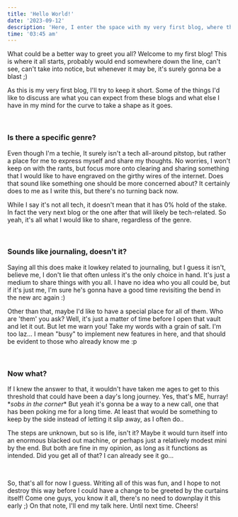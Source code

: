 ```yaml
---
title: 'Hello World!'
date: '2023-09-12'
description: 'Here, I enter the space with my very first blog, where thoughts play the game. Yay! Watch out, though; there could be someone hiding there.'
time: '03:45 am'
---
```


What could be a better way to greet you all? Welcome to my first blog! This is where it all starts, probably would end somewhere down the line, can\'t see, can\'t take into notice, but whenever it may be, it\'s surely gonna be a blast ;)

As this is my very first blog, I\'ll try to keep it short. Some of the things I\'d like to discuss are what you can expect from these blogs and what else I have in my mind for the curve to take a shape as it goes.

&nbsp;

### Is there a specific genre? 

Even though I\'m a techie, It surely isn\'t a tech all-around pitstop, but rather a place for me to express myself and share my thoughts. No worries, I won\'t keep on with the rants, but focus more onto clearing and sharing something that I would like to have engraved on the girthy wires of the internet. Does that sound like something one should be more concerned about? It certainly does to me as I write this, but there\'s no turning back now.

While I say it's not all tech, it doesn\'t mean that it has 0% hold of the stake. In fact the very next blog or the one after that will likely be tech-related. So yeah, it\'s all what I would like to share, regardless of the genre.

&nbsp;

### Sounds like journaling, doesn't it?

Saying all this does make it lowkey related to journaling, but I guess it isn\'t, believe me, I don\'t lie that often unless it\'s the only choice in hand. It\'s just a medium to share things with you all. I have no idea who you all could be, but if it\'s just me, I\'m sure he\'s gonna have a good time revisiting the bend in the new arc again :)

Other than that, maybe I\'d like to have a special place for all of them. Who are 'them' you ask? Well, it's just a matter of time before I open that vault and let it out. But let me warn you! Take my words with a grain of salt. I'm too laz... I mean "busy" to implement new features in here, and that should be evident to those who already know me :p

&nbsp;

### Now what?

If I knew the answer to that, it wouldn\'t have taken me ages to get to this threshold that could have been a day\'s long journey. Yes, that\'s ME, hurray! \**sobs in the corner*\* But yeah it\'s gonna be a way to a new call, one that has been poking me for a long time. At least that would be something to keep by the side instead of letting it slip away, as I often do..

The steps are unknown, but so is life, isn\'t it? Maybe it would turn itself into an enormous blacked out machine, or perhaps just a relatively modest mini by the end. But both are fine in my opinion, as long as it functions as intended. Did you get all of that? I can already see it go...

&nbsp;

So, that\'s all for now I guess. Writing all of this was fun, and I hope to not destroy this way before I could have a change to be greeted by the curtains itself! Come one guys, you know it all, there\'s no need to downplay it this early ;) On that note, I\'ll end my talk here. Until next time. Cheers!
